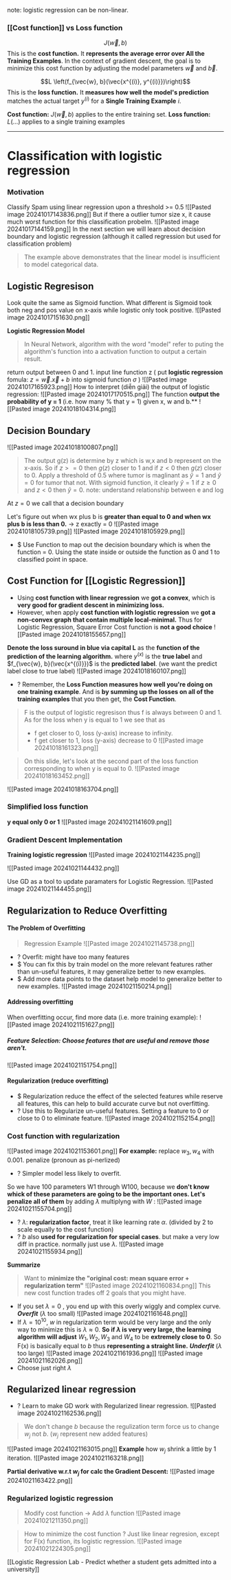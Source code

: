 note: logistic regression can be non-linear.
### [[Cost function]] vs Loss function
$$J(\vec{w}, b)$$This is the **cost function.** It **represents the average error over All the Training Examples**. In the context of gradient descent, the goal is to minimize this cost function by adjusting the model parameters $\vec{w}$ and $\vec{b}$.

 $$L \left(f_{\vec{w}, b}(\vec{x^{(i)}, y^{(i)}})\right)$$This is the **loss function.** It **measures how well the model's prediction**  matches the actual target $y^{(i)}$ for a **Single Training Example** $i$.

**Cost function:** $J(\vec{w}, b)$ applies to the entire training set.
**Loss function:** $L(\dots)$ applies to a single training examples

---
# Classification with logistic regression
### Motivation
Classify Spam using linear regression upon a threshold >= 0.5
![[Pasted image 20241017143836.png]]
But if there a outlier tumor size x, it cause much worst function for this classification probelm. 
![[Pasted image 20241017144159.png]]
In the next section we will learn about decision boundary and logistic regression (although it called regression but used for classification problem)
> The example above demonstrates that the linear model is insufficient to model categorical data.

## Logistic Regresison
Look quite the same as Sigmoid function. What different is Sigmoid took both neg and pos value on x-axis while logistic only took positive.
![[Pasted image 20241017151630.png]]

**Logistic Regression Model** 
> In Neural Network, algorithm with the word "model" refer to puting the algorithm's function into a activation function to output a certain result. 

return output between 0 and 1. input line function z 
( put **logistic regression** fomula: $z = \vec{w}.\vec{x} + b$ into sigmoid function $\sigma$ )
![[Pasted image 20241017165923.png]]
How to interpret (diễn giải) the output of logistic regression: 
![[Pasted image 20241017170515.png]]
The function **output the probability of y = 1** (i.e. how many % that y = 1) given x, w and b.** 
![[Pasted image 20241018104314.png]]

## Decision Boundary
![[Pasted image 20241018100807.png]]
>The output g(z) is determine by z which is w,x and b represent on the x-axis. So if $z >= 0$ then $g(z)$ closer to 1 and if $z < 0$ then $g(z)$ closer to 0. Apply a threshold of 0.5 where tumor is maglinant as $\hat{y}=1$ and  $\hat{y}=0$ for tumor that not. With sigmoid function, it clearly $\hat{y}=1$ if $z \geq 0$ and  $z < 0$ then $\hat{y} = 0$.
	note: understand relationship between e and log

At $z=0$ we call that a decision boundary

Let's figure out when wx plus b is **greater than equal to 0 and when wx plus b is less than 0.**
-> z exactly = 0
![[Pasted image 20241018105739.png]]
![[Pasted image 20241018105929.png]]
+ $ Use Function to map out the decision boundary which is when the function = 0. Using the state inside or outside the function as 0 and 1 to classified point in space.

## Cost Function for [[Logistic Regression]]
+ Using **cost function with linear regression** we **got a convex**, which is **very good for gradient descent in minimizing loss.**
+ However, when apply **cost function with logistic regression** we **got a non-convex graph that contain multiple local-minimal.** Thus for Logistic Regression, Square Error Cost function is **not a good choice**
![[Pasted image 20241018155657.png]]

**Denote the loss suround in blue via capital L** as the **function of the prediction of the learning algorithm.** where $y^{(x)}$ is the **true label** and $f_{\vec{w}, b}(\vec{x^{(i)}})$ is the **predicted label**. (we want the predict label close to true label)
![[Pasted image 20241018160107.png]]
+ ? Remember, the **Loss Function measures how well you're doing on one training example**. And is **by summing up the losses on all of the training examples** that you then get, the **Cost Function**.

>F is the output of logistic regresison thus f is always between 0 and 1. As for the loss when y is equal to 1 we see that as
>+  f get closer to 0, loss (y-axis) increase to infinity.
>+ f get closer to 1, loss (y-axis) decrease to 0
![[Pasted image 20241018161323.png]]

>On this slide, let's look at the second part of the loss function corresponding to when y is equal to 0.
![[Pasted image 20241018163452.png]]

![[Pasted image 20241018163704.png]]

### Simplified loss function
**y equal only 0 or 1**
![[Pasted image 20241021141609.png]] 

### Gradient Descent Implementation
**Training logistic regression**
![[Pasted image 20241021144235.png]]

![[Pasted image 20241021144432.png]]

Use GD as a tool to update paramaters for Logistic Regression.
![[Pasted image 20241021144455.png]]

## Regularization to Reduce Overfitting
#### The Problem of Overfitting
>Regression Example
![[Pasted image 20241021145738.png]]
+ ? Overfit: might have too many features 
+ $ You can fix this by train model on the more relevant features rather than un-useful features, it may generalize better to new examples.
+ $ Add more data points to the dataset help model to generalize better to new examples. 
![[Pasted image 20241021150214.png]]

#### Addressing overfitting
When overfitting occur, find more data (i.e.  more training example):
 ![[Pasted image 20241021151627.png]]

##### Feature Selection: Choose features that are useful and remove those aren't.
![[Pasted image 20241021151754.png]]

#### Regularization (reduce overfitting)
+ $ Regularization reduce the effect of the selected features while reserve all features, this can help to build accurate curve but not overfitting.
+ ? Use this to Regularize un-useful features.
Setting a feature to 0 or close to 0 to eliminate feature.
![[Pasted image 20241021152154.png]]

### Cost function with regularization
![[Pasted image 20241021153601.png]]
**For example:** replace $w_{3}, w_{4}$ with 0.001.
penalize (pronoun as pi-nerlized)
+ ? Simpler model less likely to overfit.

So we have 100 parameters W1 through W100, because we **don't know whick of these parameters are going to be the important ones. Let's penalize all of them** by adding $\lambda$ multiplyng with $W$ : 
![[Pasted image 20241021155704.png]]
+ ? $\lambda$: **regularization factor**, treat it like learning rate $\alpha$. (divided by 2 to scale equally to the cost function)
+ ? $b$ also **used for regularization for special cases**. but make a very low diff in practice. normally just use $\lambda$.
![[Pasted image 20241021155934.png]]

**Summarize**
> Want to **minimize the "original cost: mean square error + regularization term"**
![[Pasted image 20241021160834.png]] 
  This new cost function trades off 2 goals that you might have. 
  + If you set $\lambda=0$ , you end up with this overly wiggly and complex curve. ***Overfit*** ($\lambda$  too small)
	  ![[Pasted image 20241021161648.png]]
+ If $\lambda=10^{10}$, $w$ in regularization term would be very large and the only way to minimize this is $\lambda \approx 0$. **So if $\lambda$ is very very large, the learning algorithm will adjust** $W_{1}, W_{2}, W_{3}$ and $W_{4}$ to be **extremely close to 0**. So F(x) is basically equal to $b$ thus **representing a straight line.** ***Underfit*** ($\lambda$ too large)
	![[Pasted image 20241021161936.png]]
	![[Pasted image 20241021162026.png]]
+ Choose just right $\lambda$

## Regularized linear regression
+ ? Learn to make GD work with Regularized linear regression.
![[Pasted image 20241021162536.png]]
>We don't change $b$ because the regulization term force us to change $w_{j}$ not $b$.
>($w_j$ represent new added features)

![[Pasted image 20241021163015.png]]
**Example** how $w_{j}$ shrink a little by 1 iteration.
![[Pasted image 20241021163218.png]]

**Partial derivative w.r.t $w_{j}$ for calc the Gradient Descent:**
![[Pasted image 20241021163422.png]]

### Regularized logistic regression
>Modify cost function -> Add $\lambda$ function
![[Pasted image 20241021211350.png]]

>How to minimize the cost function ? Just like linear regresion, except for F(x) function, its logistic regression. 
![[Pasted image 20241021224305.png]]

[[Logistic Regression Lab - Predict whether a student gets admitted into a university]]